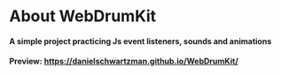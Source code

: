 # About WebDrumKit
#### A simple project practicing Js event listeners, sounds and animations
#### Preview: https://danielschwartzman.github.io/WebDrumKit/
